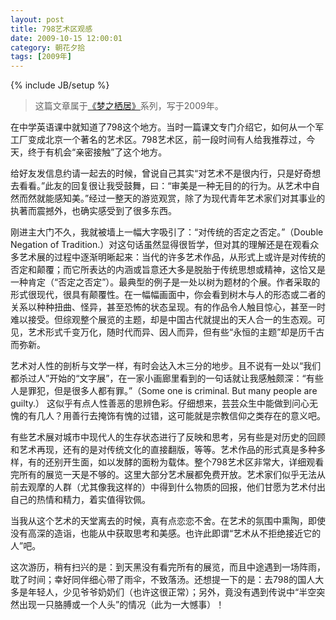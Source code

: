```yaml
---
layout: post
title: 798艺术区观感
date: 2009-10-15 12:00:01
category: 朝花夕拾
tags: [2009年]
---
```

{% include JB/setup %}

> 这篇文章属于[《梦之栖居》](/posts/where-the-dreams-reside/)系列，写于2009年。
	
<!--more-->

在中学英语课中就知道了798这个地方。当时一篇课文专门介绍它，如何从一个军工厂变成北京一个著名的艺术区。798艺术区，前一段时间有人给我推荐过，今天，终于有机会“亲密接触”了这个地方。

给好友发信息约请一起去的时候，曾说自己其实“对艺术不是很内行，只是好奇想去看看。”此友的回复很让我受鼓舞，曰：“审美是一种无目的的行为。从艺术中自然而然就能感知美。”经过一整天的游览观赏，除了为现代青年艺术家们对其事业的执著而震撼外，也确实感受到了很多东西。

刚进主大门不久，我就被墙上一幅大字吸引了：“对传统的否定之否定。”（Double Negation of Tradition.）对这句话虽然显得很哲学，但对其的理解还是在观看众多艺术展的过程中逐渐明晰起来：当代的许多艺术作品，从形式上或许是对传统的否定和颠覆；而它所表达的内涵或旨意还大多是脱胎于传统思想或精神，这恰又是一种肯定（“否定之否定”）。最典型的例子是一处以树为题材的个展。作者采取的形式很现代，很具有颠覆性。在一幅幅画面中，你会看到树木与人的形态或二者的关系以种种扭曲、怪异，甚至恐怖的状态呈现。有的作品令人触目惊心，甚至一时难以接受。但综观整个展览的主题，却是中国古代就提出的天人合一的生态观。可见，艺术形式千变万化，随时代而异、因人而异，但有些“永恒的主题”却是历千古而弥新。

艺术对人性的剖析与文学一样，有时会达入木三分的地步。且不说有一处以“我们都杀过人”开始的“文字展”，在一家小画廊里看到的一句话就让我感触颇深：“有些人是罪犯，但是很多人都有罪。”（Some one is criminal. But many people are guilty.） 这似乎有点人性善恶的思辨色彩。仔细想来，芸芸众生中能做到问心无愧的有几人？用善行去掩饰有愧的过错，这可能就是宗教信仰之类存在的意义吧。

有些艺术展对城市中现代人的生存状态进行了反映和思考，另有些是对历史的回顾和艺术再现，还有的是对传统文化的直接翻版，等等。艺术作品的形式真是多种多样，有的还别开生面，如以发酵的面粉为载体。整个798艺术区非常大，详细观看完所有的展览一天是不够的。这里大部分艺术展都免费开放。艺术家们似乎无法从前去观摩的人群（尤其像我这样的）中得到什么物质的回报，他们甘愿为艺术付出自己的热情和精力，着实值得钦佩。

当我从这个艺术的天堂离去的时候，真有点恋恋不舍。在艺术的氛围中熏陶，即使没有高深的造诣，也能从中获取思考和美感。也许此即谓“艺术从不拒绝接近它的人”吧。

这次游历，稍有扫兴的是：到天黑没有看完所有的展览，而且中途遇到一场阵雨，耽了时间；幸好同伴细心带了雨伞，不致落汤。还想提一下的是：去798的国人大多是年轻人，少见爷爷奶奶们（也许这很正常）；另外，竟没有遇到传说中“半空突然出现一只胳膊或一个人头”的情况（此为一大憾事）！